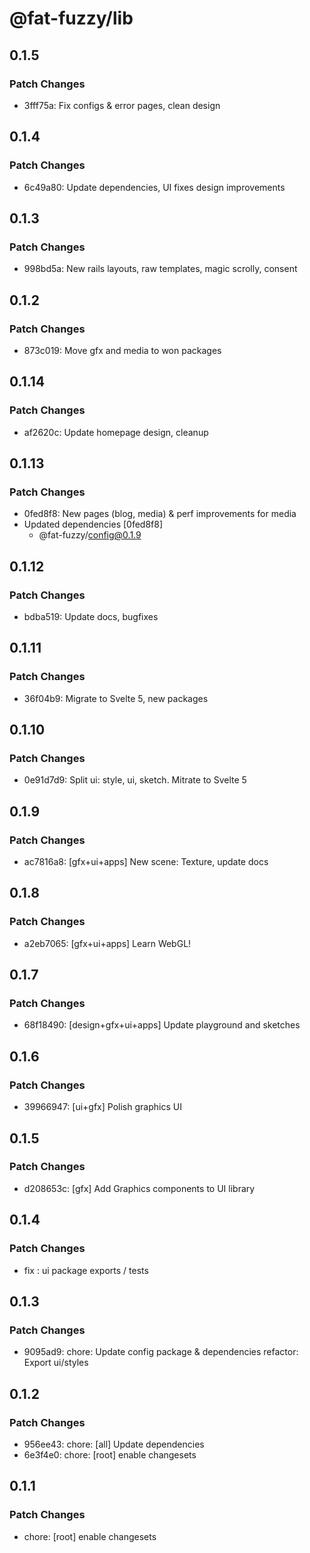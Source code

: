 # @fat-fuzzy/lib

## 0.1.5

### Patch Changes

- 3fff75a: Fix configs & error pages, clean design

## 0.1.4

### Patch Changes

- 6c49a80: Update dependencies, UI fixes design improvements

## 0.1.3

### Patch Changes

- 998bd5a: New rails layouts, raw templates, magic scrolly, consent

## 0.1.2

### Patch Changes

- 873c019: Move gfx and media to won packages

## 0.1.14

### Patch Changes

- af2620c: Update homepage design, cleanup

## 0.1.13

### Patch Changes

- 0fed8f8: New pages (blog, media) & perf improvements for media
- Updated dependencies [0fed8f8]
  - @fat-fuzzy/config@0.1.9

## 0.1.12

### Patch Changes

- bdba519: Update docs, bugfixes

## 0.1.11

### Patch Changes

- 36f04b9: Migrate to Svelte 5, new packages

## 0.1.10

### Patch Changes

- 0e91d7d9: Split ui: style, ui, sketch. Mitrate to Svelte 5

## 0.1.9

### Patch Changes

- ac7816a8: [gfx+ui+apps] New scene: Texture, update docs

## 0.1.8

### Patch Changes

- a2eb7065: [gfx+ui+apps] Learn WebGL!

## 0.1.7

### Patch Changes

- 68f18490: [design+gfx+ui+apps] Update playground and sketches

## 0.1.6

### Patch Changes

- 39966947: [ui+gfx] Polish graphics UI

## 0.1.5

### Patch Changes

- d208653c: [gfx] Add Graphics components to UI library

## 0.1.4

### Patch Changes

- fix : ui package exports / tests

## 0.1.3

### Patch Changes

- 9095ad9: chore: Update config package & dependencies
  refactor: Export ui/styles

## 0.1.2

### Patch Changes

- 956ee43: chore: [all] Update dependencies
- 6e3f4e0: chore: [root] enable changesets

## 0.1.1

### Patch Changes

- chore: [root] enable changesets
